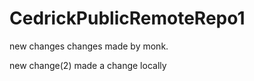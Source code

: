 # CedrickPublicRemoteRepo1
new changes
changes made by monk.

 new change(2)
made a change locally


